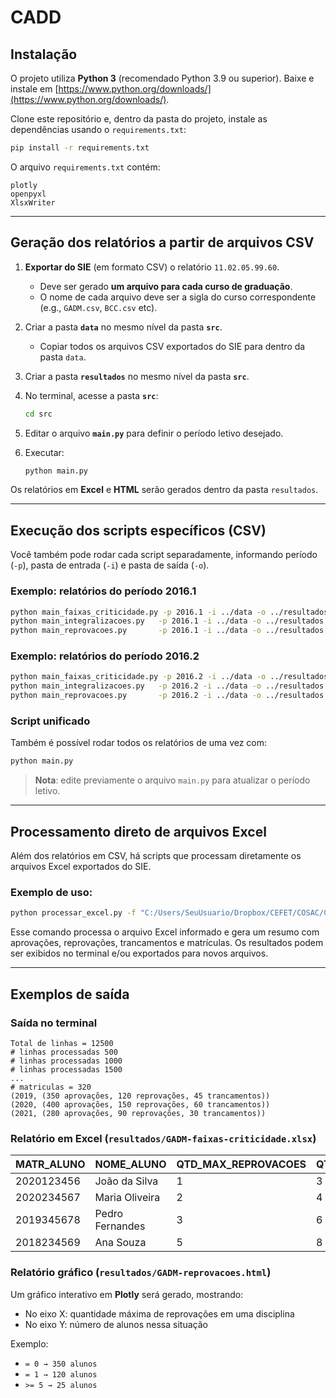 # CADD

## Instalação

O projeto utiliza **Python 3** (recomendado Python 3.9 ou superior).
Baixe e instale em [https://www.python.org/downloads/](https://www.python.org/downloads/).

Clone este repositório e, dentro da pasta do projeto, instale as dependências usando o `requirements.txt`:

```bash
pip install -r requirements.txt
```

O arquivo `requirements.txt` contém:

```
plotly
openpyxl
XlsxWriter
```

---

## Geração dos relatórios a partir de arquivos CSV

1. **Exportar do SIE** (em formato CSV) o relatório `11.02.05.99.60`.

   * Deve ser gerado **um arquivo para cada curso de graduação**.
   * O nome de cada arquivo deve ser a sigla do curso correspondente (e.g., `GADM.csv`, `BCC.csv` etc).

2. Criar a pasta **`data`** no mesmo nível da pasta **`src`**.

   * Copiar todos os arquivos CSV exportados do SIE para dentro da pasta `data`.

3. Criar a pasta **`resultados`** no mesmo nível da pasta **`src`**.

4. No terminal, acesse a pasta **`src`**:

   ```bash
   cd src
   ```

5. Editar o arquivo **`main.py`** para definir o período letivo desejado.

6. Executar:

   ```bash
   python main.py
   ```

Os relatórios em **Excel** e **HTML** serão gerados dentro da pasta `resultados`.

---

## Execução dos scripts específicos (CSV)

Você também pode rodar cada script separadamente, informando período (`-p`), pasta de entrada (`-i`) e pasta de saída (`-o`).

### Exemplo: relatórios do período **2016.1**

```bash
python main_faixas_criticidade.py -p 2016.1 -i ../data -o ../resultados
python main_integralizacoes.py   -p 2016.1 -i ../data -o ../resultados
python main_reprovacoes.py       -p 2016.1 -i ../data -o ../resultados
```

### Exemplo: relatórios do período **2016.2**

```bash
python main_faixas_criticidade.py -p 2016.2 -i ../data -o ../resultados
python main_integralizacoes.py   -p 2016.2 -i ../data -o ../resultados
python main_reprovacoes.py       -p 2016.2 -i ../data -o ../resultados
```

### Script unificado

Também é possível rodar todos os relatórios de uma vez com:

```bash
python main.py
```

> **Nota**: edite previamente o arquivo `main.py` para atualizar o período letivo.

---

## Processamento direto de arquivos Excel

Além dos relatórios em CSV, há scripts que processam diretamente os arquivos Excel exportados do SIE.

### Exemplo de uso:

```bash
python processar_excel.py -f "C:/Users/SeuUsuario/Dropbox/CEFET/COSAC/ComissaoCADD/11.02.05.99.60-GPROD.xlsx"
```

Esse comando processa o arquivo Excel informado e gera um resumo com aprovações, reprovações, trancamentos e matrículas.
Os resultados podem ser exibidos no terminal e/ou exportados para novos arquivos.

---

## Exemplos de saída

### Saída no terminal

```text
Total de linhas = 12500
# linhas processadas 500
# linhas processadas 1000
# linhas processadas 1500
...
# matriculas = 320
(2019, (350 aprovações, 120 reprovações, 45 trancamentos))
(2020, (400 aprovações, 150 reprovações, 60 trancamentos))
(2021, (280 aprovações, 90 reprovações, 30 trancamentos))
```

### Relatório em Excel (`resultados/GADM-faixas-criticidade.xlsx`)

| MATR\_ALUNO | NOME\_ALUNO     | QTD\_MAX\_REPROVACOES | QTD\_PERIODOS\_CURSADOS | CRITICIDADE |
| ----------- | --------------- | --------------------- | ----------------------- | ----------- |
| 2020123456  | João da Silva   | 1                     | 3                       | AZUL        |
| 2020234567  | Maria Oliveira  | 2                     | 4                       | LARANJA     |
| 2019345678  | Pedro Fernandes | 3                     | 6                       | VERMELHA    |
| 2018234569  | Ana Souza       | 5                     | 8                       | PRETA       |

### Relatório gráfico (`resultados/GADM-reprovacoes.html`)

Um gráfico interativo em **Plotly** será gerado, mostrando:

* No eixo X: quantidade máxima de reprovações em uma disciplina
* No eixo Y: número de alunos nessa situação

Exemplo:

* `= 0 → 350 alunos`
* `= 1 → 120 alunos`
* `>= 5 → 25 alunos`